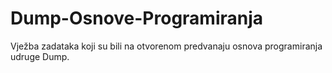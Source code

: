 # Dump-Osnove-Programiranja
Vježba zadataka koji su bili na otvorenom predvanaju osnova programiranja udruge Dump.
